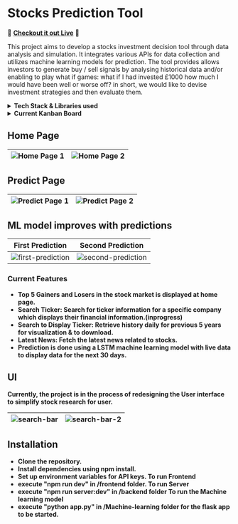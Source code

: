 # Stocks Prediction Tool
🚀 **[Checkout it out Live](https://stocks-prediction-app.pages.dev/)** 🚀

This project aims to develop a stocks investment decision tool through data analysis and simulation. It integrates various APIs for data collection and utilizes machine learning models for prediction. The tool provides allows investors to generate buy / sell signals by analysing historical data and/or enabling to play what if games: what if I had invested £1000 how much I would have been well or worse off? in short, we would like to devise investment strategies and then evaluate them.

<details>
<summary> <strong>Tech Stack & Libraries used <strong></summary>
  
## Languages
- <img src="https://upload.wikimedia.org/wikipedia/commons/4/4c/Typescript_logo_2020.svg" alt="TypeScript Logo" width="20" height="20"> TypeScript
- <img src="https://upload.wikimedia.org/wikipedia/commons/c/c3/Python-logo-notext.svg" alt="Python Logo" width="20" height="20"> Python

## **Front End**
- React (Typescript)

## **Back End**
- Node.js (Typescript)

## To Transfer API data from **frontend** to **Machine learning model**
- Flask (Python) was used to receive data from React 

## APIs Used
- [Twelve Data](https://twelvedata.com/)
- [Polygon.io ](https://polygon.io/)
- [financialmodelingprep.com](https://site.financialmodelingprep.com/)

### Visualization Libraries
The project utilizes Recharts and Charts.js libraries for visualizing data, enabling users to interpret trends and patterns effectively.
- [Recharts](https://recharts.org/en-US/)
- [Charts.js](https://www.chartjs.org/)


</details>

<details>

<summary> <strong>Current Kanban Board <strong></summary>


![image](https://github.com/MabroorA/stocks-prediction-app/assets/109113298/015e1551-9fac-479a-8532-2b90b8f2817b)


</details>

## Home Page


| ![Home Page 1](https://github.com/MabroorA/stocks-prediction-app/assets/109113298/d6508b6d-5a6c-4f0f-9a6f-73b8b5e2bd98) | ![Home Page 2](https://github.com/MabroorA/stocks-prediction-app/assets/109113298/ed34c751-ed43-4da7-8a86-7b4933a9c160) |
|---|---|



## Predict Page


| ![Predict Page 1](https://github.com/MabroorA/stocks-prediction-app/assets/109113298/1689c05f-ae99-4fa1-8520-a68ce0bb9199) | ![Predict Page 2](https://github.com/MabroorA/stocks-prediction-app/assets/109113298/e5682472-009c-4844-ae53-e9bb2dfc450b) |
|---|---|

## ML model improves with predictions
| **First Prediction** | **Second Prediction** |
|---------------------|----------------------|
| ![first-prediction](https://github.com/MabroorA/stocks-prediction-app/assets/109113298/c458b9b1-6ca4-4f33-ab7b-0a1cbe7ef596) | ![second-prediction](https://github.com/MabroorA/stocks-prediction-app/assets/109113298/6b8cd2b9-a33b-48d9-857b-bee8d0d6c59b) |



### Current Features
- Top 5 Gainers and Losers in the stock market is displayed at home page.
- Search Ticker: Search for ticker information for a specific company which displays their financial information.(inprogress)
- Search to Display Ticker: Retrieve history daily for previous 5 years for visualization & to download.
- Latest News: Fetch the latest news related to stocks.
- Prediction is done using a LSTM machine learning model with live data to display data for the next 30 days. 
## UI
Currently, the project is in the process of redesigning the User interface to simplify stock research for user.

| ![search-bar](https://github.com/MabroorA/stocks-prediction-app/assets/109113298/18f9aa5a-b420-4d62-9109-a4e5cd9b924c) | ![search-bar-2](https://github.com/MabroorA/stocks-prediction-app/assets/109113298/9720c39b-dad9-489a-9f72-ee6af21f60b7) |
|---|---|



## Installation
- Clone the repository.
- Install dependencies using npm install.
- Set up environment variables for API keys.
To run Frontend  
- execute "npm run dev" in /frontend folder.
To run Server
- execute "npm run server:dev" in /backend folder
To run the Machine learning model  
- execute "python app.py" in /Machine-learning folder for the flask app to be started.

